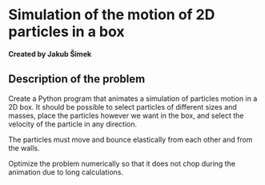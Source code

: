 # Simulation of the motion of 2D particles in a box

**Created by Jakub Šimek**

## Description of the problem

Create a Python program that animates a simulation of particles motion in a 2D box.
It should be possible to select particles of different sizes and masses, place the particles however we want in the box, and select the velocity of the particle in any direction.

The particles must move and bounce elastically from each other and from the walls.

Optimize the problem numerically so that it does not chop during the animation due to long calculations.


